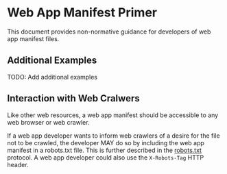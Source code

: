 # Web App Manifest Primer

This document provides non-normative guidance for developers of web app manifest files.

## Additional Examples

TODO: Add additional examples

## Interaction with Web Cralwers

Like other web resources, a web app manifest should be accessible to any web browser or web crawler.

If a web app developer wants to inform web crawlers of a desire for the file not to be crawled, the developer MAY do so by including the web app manifest in a robots.txt file.
This is further described in the [robots.txt](http://www.robotstxt.org/) protocol.
A web app developer could also use the `X-Robots-Tag` HTTP header.
